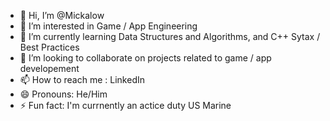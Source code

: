 - 👋 Hi, I’m @Mickalow
- 👀 I’m interested in Game / App Engineering 
- 🌱 I’m currently learning Data Structures and Algorithms, and C++ Sytax / Best Practices
- 💞️ I’m looking to collaborate on projects related to game / app developement
- 📫 How to reach me :  LinkedIn
- 😄 Pronouns: He/Him
- ⚡ Fun fact: I'm currnently an actice duty US Marine 

<!---
Mickalow/Mickalow is a ✨ special ✨ repository because its `README.md` (this file) appears on your GitHub profile.
You can click the Preview link to take a look at your changes.
--->
